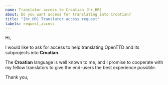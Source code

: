 ```yaml
---
name: Translator access to Croatian (hr_HR)
about: Do you want access for translating into Croatian?
title: "[hr_HR] Translator access request"
labels: request_access
---
```


<!-- translator: hr_HR -->
<!-- Please do not edit the header of this template. -->

Hi,

I would like to ask for access to help translating OpenTTD and its subprojects into **Croatian**.

The **Croatian** language is well known to me, and I promise to cooperate with my fellow translators to give the end-users the best experience possible.

<!-- Please do not edit the above message. Do feel free to add a personal note after this line. -->

Thank you,
